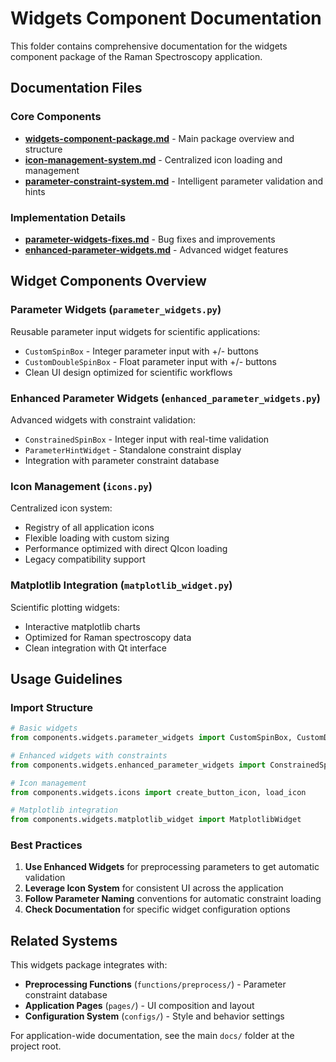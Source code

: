 # Widgets Component Documentation

This folder contains comprehensive documentation for the widgets component package of the Raman Spectroscopy application.

## Documentation Files

### Core Components
- **[widgets-component-package.md](widgets-component-package.md)** - Main package overview and structure
- **[icon-management-system.md](icon-management-system.md)** - Centralized icon loading and management
- **[parameter-constraint-system.md](parameter-constraint-system.md)** - Intelligent parameter validation and hints

### Implementation Details
- **[parameter-widgets-fixes.md](parameter-widgets-fixes.md)** - Bug fixes and improvements
- **[enhanced-parameter-widgets.md](enhanced-parameter-widgets.md)** - Advanced widget features

## Widget Components Overview

### Parameter Widgets (`parameter_widgets.py`)
Reusable parameter input widgets for scientific applications:
- `CustomSpinBox` - Integer parameter input with +/- buttons
- `CustomDoubleSpinBox` - Float parameter input with +/- buttons
- Clean UI design optimized for scientific workflows

### Enhanced Parameter Widgets (`enhanced_parameter_widgets.py`)
Advanced widgets with constraint validation:
- `ConstrainedSpinBox` - Integer input with real-time validation
- `ParameterHintWidget` - Standalone constraint display
- Integration with parameter constraint database

### Icon Management (`icons.py`)
Centralized icon system:
- Registry of all application icons
- Flexible loading with custom sizing
- Performance optimized with direct QIcon loading
- Legacy compatibility support

### Matplotlib Integration (`matplotlib_widget.py`)
Scientific plotting widgets:
- Interactive matplotlib charts
- Optimized for Raman spectroscopy data
- Clean integration with Qt interface

## Usage Guidelines

### Import Structure
```python
# Basic widgets
from components.widgets.parameter_widgets import CustomSpinBox, CustomDoubleSpinBox

# Enhanced widgets with constraints
from components.widgets.enhanced_parameter_widgets import ConstrainedSpinBox

# Icon management
from components.widgets.icons import create_button_icon, load_icon

# Matplotlib integration
from components.widgets.matplotlib_widget import MatplotlibWidget
```

### Best Practices
1. **Use Enhanced Widgets** for preprocessing parameters to get automatic validation
2. **Leverage Icon System** for consistent UI across the application
3. **Follow Parameter Naming** conventions for automatic constraint loading
4. **Check Documentation** for specific widget configuration options

## Related Systems

This widgets package integrates with:
- **Preprocessing Functions** (`functions/preprocess/`) - Parameter constraint database
- **Application Pages** (`pages/`) - UI composition and layout
- **Configuration System** (`configs/`) - Style and behavior settings

For application-wide documentation, see the main `docs/` folder at the project root.